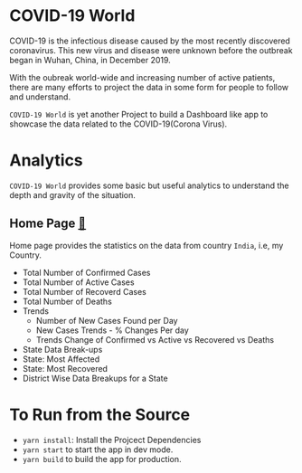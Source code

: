 # COVID-19 World

COVID-19 is the infectious disease caused by the most recently discovered coronavirus. This new virus and disease were unknown before the outbreak began in Wuhan, China, in December 2019.

With the oubreak world-wide and increasing number of active patients, there are many efforts to project the data in some form for people to follow and understand.

`COVID-19 World` is yet another Project to build a Dashboard like app to showcase the data related to the COVID-19(Corona Virus).

# Analytics

`COVID-19 World` provides some basic but useful analytics to understand the depth and gravity of the situation.

## Home Page [🔗](https://covid-19-world.netlify.com/home)

Home page provides the statistics on the data from country `India`, i.e, my Country.

- Total Number of Confirmed Cases
- Total Number of Active Cases
- Total Number of Recoverd Cases
- Total Number of Deaths
- Trends 
    - Number of New Cases Found per Day
    - New Cases Trends - % Changes Per day
    - Trends Change of Confirmed vs Active vs Recovered vs Deaths
- State Data Break-ups
- State: Most Affected
- State: Most Recovered
- District Wise Data Breakups for a State


# To Run from the Source

- `yarn install`: Install the Projcect Dependencies
- `yarn start` to start the app in dev mode.
- `yarn build` to build the app for production.

